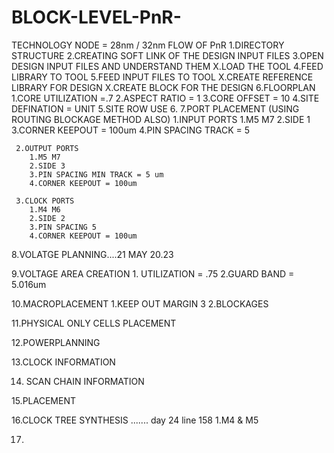 # BLOCK-LEVEL-PnR-
TECHNOLOGY NODE = 28nm  / 32nm
FLOW OF PnR
  1.DIRECTORY STRUCTURE 
  2.CREATING SOFT LINK OF THE DESIGN INPUT FILES
  3.OPEN DESIGN INPUT FILES AND UNDERSTAND THEM
  X.LOAD THE TOOL
  4.FEED LIBRARY TO TOOL
  5.FEED INPUT FILES  TO TOOL
  X.CREATE REFERENCE LIBRARY FOR DESIGN
  X.CREATE BLOCK FOR THE DESIGN
  6.FLOORPLAN
     1.CORE UTILIZATION =.7
     2.ASPECT RATIO = 1
     3.CORE OFFSET = 10
     4.SITE DEFINATION = UNIT 
     5.SITE ROW USE
     6.
  7.PORT PLACEMENT (USING ROUTING BLOCKAGE METHOD ALSO)
     1.INPUT PORTS 
        1.M5 M7 
        2.SIDE 1
        3.CORNER KEEPOUT = 100um
        4.PIN SPACING TRACK = 5 
        
     2.OUTPUT PORTS
        1.M5 M7
        2.SIDE 3
        3.PIN SPACING MIN TRACK = 5 um
        4.CORNER KEEPOUT = 100um
        
     3.CLOCK PORTS
        1.M4 M6
        2.SIDE 2
        3.PIN SPACING 5
        4.CORNER KEEPOUT = 100um
        
   8.VOLATGE PLANNING....21 MAY 20.23
          
   9.VOLTAGE AREA CREATION
      1. UTILIZATION = .75
      2.GUARD BAND = 5.016um
   
   10.MACROPLACEMENT
      1.KEEP OUT MARGIN 3
      2.BLOCKAGES
   
   11.PHYSICAL ONLY CELLS PLACEMENT  
   
   12.POWERPLANNING
   
   13.CLOCK INFORMATION
   
   14. SCAN CHAIN INFORMATION

   15.PLACEMENT
   
   16.CLOCK TREE SYNTHESIS ....... day 24 line 158
      1.M4 & M5
      
      
   17.  
      
   
     
